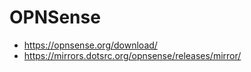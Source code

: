 # OPNSense

 * https://opnsense.org/download/
 * https://mirrors.dotsrc.org/opnsense/releases/mirror/
